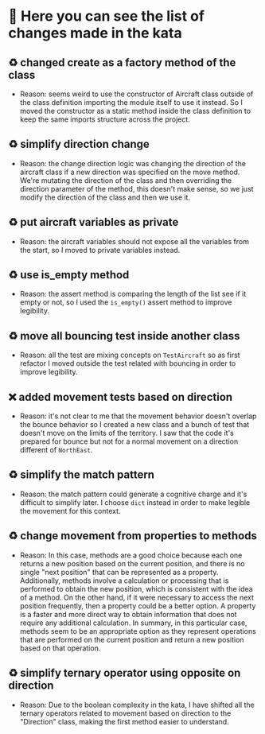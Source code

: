 # 📔 Here you can see the list of changes made in the kata

## ♻️ changed create as a factory method of the class

- Reason: seems weird to use the constructor of Aircraft class outside of the class definition importing the module itself to use it instead. So I moved the constructor as a static method inside the class definition to keep the same imports structure across the project.

## ♻️ simplify direction change

- Reason: the change direction logic was changing the direction of the aircraft class if a new direction was specified on the move method. We're mutating the direction of the class and then overriding the direction parameter of the method, this doesn't make sense, so we just modify the direction of the class and then we use it.

## ♻️ put aircraft variables as private

- Reason: the aircraft variables should not expose all the variables from the start, so I moved to private variables instead.

## ♻️ use is_empty method

- Reason: the assert method is comparing the length of the list see if it empty or not, so I used the `is_empty()` assert method to improve legibility.

## ♻️ move all bouncing test inside another class

- Reason: all the test are mixing concepts on `TestAircraft` so as first refactor I moved outside the test related with bouncing in order to improve legibility.

## ❌ added movement tests based on direction

- Reason: it's not clear to me that the movement behavior doesn't overlap the bounce behavior so I created a new class and a bunch of test that doesn't move on the limits of the territory. I saw that the code it's prepared for bounce but not for a normal movement on a direction different of `NorthEast`.

## ♻️ simplify the match pattern

- Reason: the match pattern could generate a cognitive charge and it's difficult to simplify later. I choose `dict` instead in order to make legible the movement for this context.

## ♻️ change movement from properties to methods

- Reason: In this case, methods are a good choice because each one returns a new position based on the current position, and there is no single "next position" that can be represented as a property. Additionally, methods involve a calculation or processing that is performed to obtain the new position, which is consistent with the idea of a method. On the other hand, if it were necessary to access the next position frequently, then a property could be a better option. A property is a faster and more direct way to obtain information that does not require any additional calculation. In summary, in this particular case, methods seem to be an appropriate option as they represent operations that are performed on the current position and return a new position based on that operation.

## ♻️ simplify ternary operator using opposite on direction

- Reason: Due to the boolean complexity in the kata, I have shifted all the ternary operators related to movement based on direction to the "Direction" class, making the first method easier to understand.
